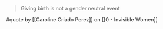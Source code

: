 > Giving birth is not a gender neutral event

#quote by [[Caroline Criado Perez]] on [[0 - Invisible Women]]